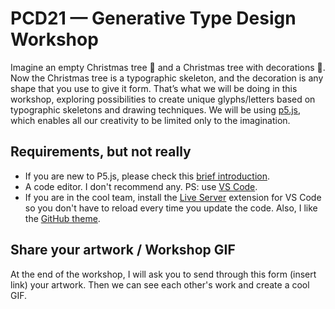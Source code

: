 # PCD21 — Generative Type Design Workshop

Imagine an empty Christmas tree 🌲 and a Christmas tree with decorations 🎄.
Now the Christmas tree is a typographic skeleton, and the decoration is any shape that you use to give it form.
That’s what we will be doing in this workshop, exploring possibilities to create unique glyphs/letters based on typographic skeletons and drawing techniques.
We will be using [p5.js](https://p5js.org/), which enables all our creativity to be limited only to the imagination.

## Requirements, but not really

- If you are new to P5.js, please check this [brief introduction](https://github.com/baselcodes/PCD2021/tree/main/P5JS%20for%20Beginners).
- A code editor. I don't recommend any. PS: use [VS Code](https://code.visualstudio.com/).
- If you are in the cool team, install the [Live Server](https://marketplace.visualstudio.com/items?itemName=ritwickdey.LiveServer) extension for VS Code so you don't have to reload every time you update the code. Also, I like the [GitHub theme](https://marketplace.visualstudio.com/items?itemName=GitHub.github-vscode-theme).

## Share your artwork / Workshop GIF

At the end of the workshop, I will ask you to send through this form (insert link) your artwork. Then we can see each other's work and create a cool GIF.
